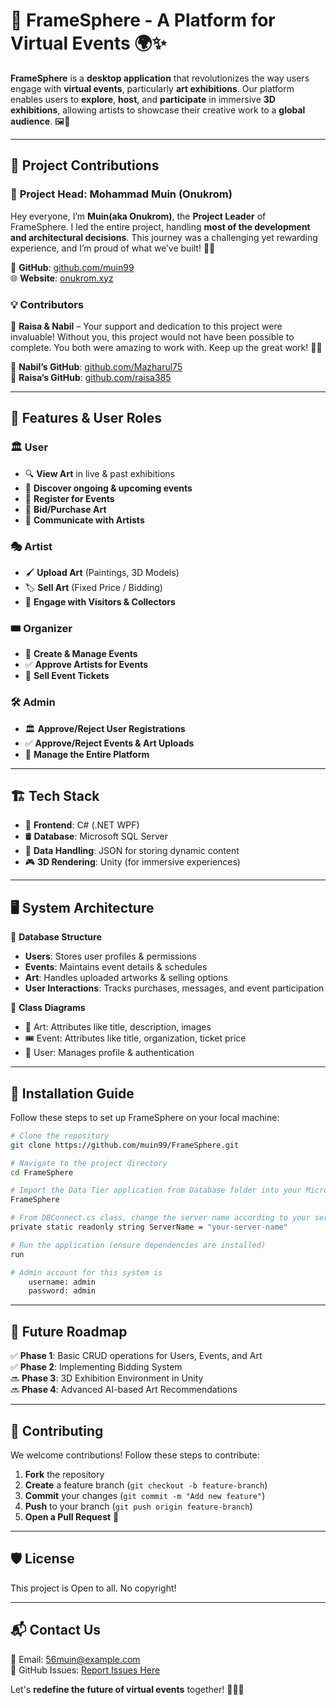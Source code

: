 # 🎨 FrameSphere - A Platform for Virtual Events 🌍✨

**FrameSphere** is a **desktop application** that revolutionizes the way users engage with **virtual events**, particularly **art exhibitions**. Our platform enables users to **explore**, **host**, and **participate** in immersive **3D exhibitions**, allowing artists to showcase their creative work to a **global audience**. 🖼️🚀  



---

## 🌟 **Project Contributions**

### 👑 **Project Head: Mohammad Muin (Onukrom)**
Hey everyone, I’m **Muin(aka Onukrom)**, the **Project Leader** of FrameSphere. I led the entire project, handling **most of the development and architectural decisions**. This journey was a challenging yet rewarding experience, and I’m proud of what we’ve built! 🚀✨

🔗 **GitHub**: [github.com/muin99](https://github.com/muin99)  
🌐 **Website**: [onukrom.xyz](https://onukrom.xyz)  

### 💡 **Contributors**

🔹 **Raisa & Nabil** – Your support and dedication to this project were invaluable! Without you, this project would not have been possible to complete. You both were amazing to work with. Keep up the great work! 🎨🔥

🔗 **Nabil’s GitHub**: [github.com/Mazharul75](https://github.com/Mazharul75)  
🔗 **Raisa’s GitHub**: [github.com/raisa385](https://github.com/raisa385)  

---

## 📌 Features & User Roles

### 🏛️ **User**
- 🔍 **View Art** in live & past exhibitions
- 📅 **Discover ongoing & upcoming events**
- 📝 **Register for Events**
- 🎨 **Bid/Purchase Art**
- 💬 **Communicate with Artists**

### 🎭 **Artist**
- 🖌️ **Upload Art** (Paintings, 3D Models)
- 🏷️ **Sell Art** (Fixed Price / Bidding)
- 📢 **Engage with Visitors & Collectors**

### 🎟️ **Organizer**
- 🎪 **Create & Manage Events**
- ✅ **Approve Artists for Events**
- 🎫 **Sell Event Tickets**

### 🛠️ **Admin**
- 🏛️ **Approve/Reject User Registrations**
- ✅ **Approve/Reject Events & Art Uploads**
- 🔧 **Manage the Entire Platform**

---

## 🏗️ **Tech Stack**
- 🚀 **Frontend**: C# (.NET WPF)  
- 🛢 **Database**: Microsoft SQL Server  
- 📁 **Data Handling**: JSON for storing dynamic content  
- 🎮 **3D Rendering**: Unity (for immersive experiences)

---

## 🖥️ **System Architecture**
🔹 **Database Structure**
- **Users**: Stores user profiles & permissions
- **Events**: Maintains event details & schedules
- **Art**: Handles uploaded artworks & selling options
- **User Interactions**: Tracks purchases, messages, and event participation

🔹 **Class Diagrams**
- 🎨 Art: Attributes like title, description, images
- 🎟️ Event: Attributes like title, organization, ticket price
- 👤 User: Manages profile & authentication

---

## 📖 **Installation Guide**
Follow these steps to set up FrameSphere on your local machine:

```sh
# Clone the repository
git clone https://github.com/muin99/FrameSphere.git

# Navigate to the project directory
cd FrameSphere

# Import the Data Tier application from Database folder into your Microsoft SQL Server
FrameSphere

# From DBConnect.cs class, change the server name according to your server
private static readonly string ServerName = "your-server-name"

# Run the application (ensure dependencies are installed)
run

# Admin account for this system is 
    username: admin
    password: admin
```

---

## 📜 **Future Roadmap**
✅ **Phase 1**: Basic CRUD operations for Users, Events, and Art  
✅ **Phase 2**: Implementing Bidding System  
🔜 **Phase 3**: 3D Exhibition Environment in Unity  
🔜 **Phase 4**: Advanced AI-based Art Recommendations  

---

## 🤝 **Contributing**
We welcome contributions! Follow these steps to contribute:

1. **Fork** the repository
2. **Create** a feature branch (`git checkout -b feature-branch`)
3. **Commit** your changes (`git commit -m "Add new feature"`)
4. **Push** to your branch (`git push origin feature-branch`)
5. **Open a Pull Request** 🎉

---

## 🛡️ **License**
This project is Open to all. No copyright!

---

## 📬 **Contact Us**
📧 Email: 56muin@example.com  
📌 GitHub Issues: [Report Issues Here](https://github.com/muin99/FrameSphere/issues)  

Let's **redefine the future of virtual events** together! 🚀🎨✨
